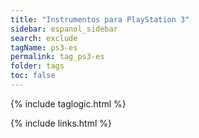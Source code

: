 ```yaml
---
title: "Instrumentos para PlayStation 3"
sidebar: espanol_sidebar
search: exclude
tagName: ps3-es
permalink: tag_ps3-es
folder: tags
toc: false
---
```

{% include taglogic.html %}

{% include links.html %}
